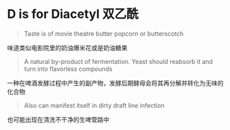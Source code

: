 # D is for Diacetyl 双乙酰

> Taste is of movie theatre butter popcorn or butterscotch

味道类似电影院里的奶油爆米花或是奶油糖果

> A natural by-product of fermentation. Yeast should reabsorb it and turn into flavorless compounds

一种在啤酒发酵过程中产生的副产物，发酵后期酵母会将其再分解并转化为无味的化合物

> Also can manifest itself in dirty draft line infection

也可能出现在清洗不干净的生啤管路中